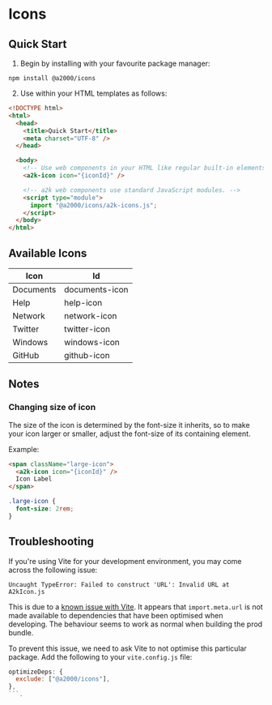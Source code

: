 # Icons

## Quick Start

1. Begin by installing with your favourite package manager:

`npm install @a2000/icons`

2. Use within your HTML templates as follows:

```html
<!DOCTYPE html>
<html>
  <head>
    <title>Quick Start</title>
    <meta charset="UTF-8" />
  </head>

  <body>
    <!-- Use web components in your HTML like regular built-in elements. -->
    <a2k-icon icon="{iconId}" />

    <!-- a2k web components use standard JavaScript modules. -->
    <script type="module">
      import "@a2000/icons/a2k-icons.js";
    </script>
  </body>
</html>
```

## Available Icons

| Icon      | Id             |
| --------- | -------------- |
| Documents | documents-icon |
| Help      | help-icon      |
| Network   | network-icon   |
| Twitter   | twitter-icon   |
| Windows   | windows-icon   |
| GitHub    | github-icon    |

## Notes

### Changing size of icon

The size of the icon is determined by the font-size it inherits, so to make your icon larger or smaller, adjust the font-size of its containing element.

Example:

```html
<span className="large-icon">
  <a2k-icon icon="{iconId}" />
  Icon Label
</span>
```

```css
.large-icon {
  font-size: 2rem;
}
```

## Troubleshooting

If you're using Vite for your development environment, you may come across the following issue:

`Uncaught TypeError: Failed to construct 'URL': Invalid URL at A2kIcon.js`

This is due to a [known issue with Vite](https://github.com/vitejs/vite/issues/7287). It appears that `import.meta.url` is not made available to dependencies that have been optimised when developing. The behaviour seems to work as normal when building the prod bundle.

To prevent this issue, we need to ask Vite to not optimise this particular package. Add the following to your `vite.config.js` file:

````js
optimizeDeps: {
  exclude: ["@a2000/icons"],
},
```.
````
